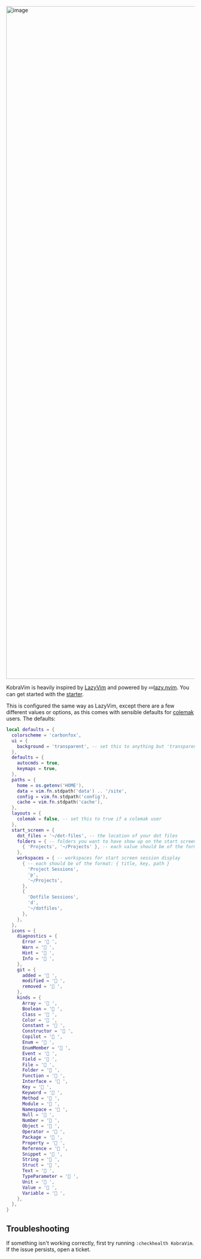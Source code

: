 <img width="1792" alt="image" src="https://user-images.githubusercontent.com/118004611/236312846-acfe9254-d6ac-497b-bba3-f01d3bf153b9.png">

KobraVim is heavily inspired by [LazyVim](https://github.com/LazyVim/LazyVim) and powered by 💤[lazy.nvim](https://github.com/folke/lazy.nvim). You can get started with the [starter](https://github.com/KobraKommander9/KobraVim-starter).

This is configured the same way as LazyVim, except there are a few different values or options, as this comes with sensible defaults for [colemak](https://colemak.com/) users. The defaults:
```lua
local defaults = {
  colorscheme = 'carbonfox',
  ui = {
    background = 'transparent', -- set this to anything but 'transparent' for it to use your colorscheme background
  },
  defaults = {
    autocmds = true,
    keymaps = true,
  },
  paths = {
    home = os.getenv('HOME'),
    data = vim.fn.stdpath('data') .. '/site',
    config = vim.fn.stdpath('config'),
    cache = vim.fn.stdpath('cache'),
  },
  layouts = {
    colemak = false, -- set this to true if a colemak user
  },
  start_screen = {
    dot_files = '~/dot-files', -- the location of your dot files
    folders = { -- folders you want to have show up on the start screen
      { 'Projects', '~/Projects' }, -- each value should be of the format: { title, path }
    },
    workspaces = { -- workspaces for start screen session display
      { -- each should be of the format: { title, key, path }
        'Project Sessions',
        'p',
        '~/Projects',
      },
      {
        'Dotfile Sessions',
        'd',
        '~/dotfiles',
      },
    },
  },
  icons = {
    diagnostics = {
      Error = ' ',
      Warn = ' ',
      Hint = ' ',
      Info = ' ',
    },
    git = {
      added = ' ',
      modified = ' ',
      removed = ' ',
    },
    kinds = {
      Array = ' ',
      Boolean = ' ',
      Class = ' ',
      Color = ' ',
      Constant = ' ',
      Constructor = ' ',
      Copilot = ' ',
      Enum = ' ',
      EnumMember = ' ',
      Event = ' ',
      Field = ' ',
      File = ' ',
      Folder = ' ',
      Function = ' ',
      Interface = ' ',
      Key = ' ',
      Keyword = ' ',
      Method = ' ',
      Module = ' ',
      Namespace = ' ',
      Null = ' ',
      Number = ' ',
      Object = ' ',
      Operator = ' ',
      Package = ' ',
      Property = ' ',
      Reference = ' ',
      Snippet = ' ',
      String = ' ',
      Struct = ' ',
      Text = ' ',
      TypeParameter = ' ',
      Unit = ' ',
      Value = ' ',
      Variable = ' ',
    },
  },
}
```

## Troubleshooting
If something isn't working correctly, first try running `:checkhealth KobraVim`. If the issue persists, open a ticket.
